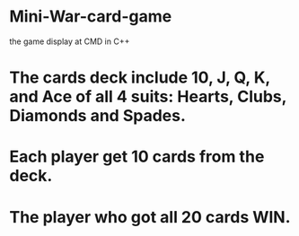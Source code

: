 # Mini-War-card-game
the game display at CMD in C++

# The cards deck include 10, J, Q, K, and Ace of all 4 suits: Hearts, Clubs, Diamonds and Spades.
# Each player get 10 cards from the deck.
# The player who got all 20 cards WIN.
